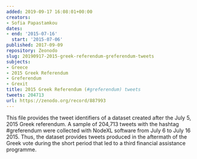```yaml
---
added: 2019-09-17 16:08:01+00:00
creators:
- Sofia Papastamkou
dates:
- end: '2015-07-16'
  start: '2015-07-06'
published: 2017-09-09
repository: Zeonodo
slug: 20190917-2015-greek-referendum-greferendum-tweets
subjects:
- Greece
- 2015 Greek Referendum
- Greferendum
- Grexit
title: 2015 Greek Referendum (#greferendum) tweets
tweets: 204713
url: https://zenodo.org/record/887993
---
```


This file provides the tweet identifiers of a dataset created after the July 5, 2015 Greek referendum. A sample of 204,713 tweets with the hashtag #greferendum were collected with NodeXL software from July 6 to July 16 2015. Thus, the dataset provides tweets produced in the aftermath of the Greek vote during the short period that led to a third financial assistance programme. 
